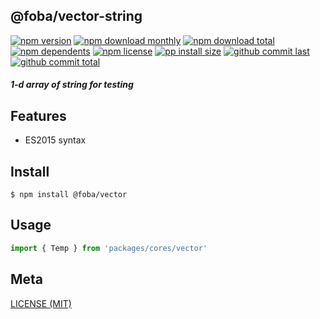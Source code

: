 ## @foba/vector-string

[![npm version][badge-npm-version]][url-npm]
[![npm download monthly][badge-npm-download-monthly]][url-npm]
[![npm download total][badge-npm-download-total]][url-npm]
[![npm dependents][badge-npm-dependents]][url-github]
[![npm license][badge-npm-license]][url-npm]
[![pp install size][badge-pp-install-size]][url-pp]
[![github commit last][badge-github-last-commit]][url-github]
[![github commit total][badge-github-commit-count]][url-github]

[//]: <> (Shields)
[badge-npm-version]: https://flat.badgen.net/npm/v/@foba/vector-string
[badge-npm-download-monthly]: https://flat.badgen.net/npm/dm/@foba/vector-string
[badge-npm-download-total]:https://flat.badgen.net/npm/dt/@foba/vector-string
[badge-npm-dependents]: https://flat.badgen.net/npm/dependents/@foba/vector-string
[badge-npm-license]: https://flat.badgen.net/npm/license/@foba/vector-string
[badge-pp-install-size]: https://flat.badgen.net/packagephobia/install/@foba/vector-string
[badge-github-last-commit]: https://flat.badgen.net/github/last-commit/hoyeungw/foba
[badge-github-commit-count]: https://flat.badgen.net/github/commits/hoyeungw/foba

[//]: <> (Link)
[url-npm]: https://npmjs.org/package/@foba/vector-string
[url-pp]: https://packagephobia.now.sh/result?p=@foba/vector-string
[url-github]: https://github.com/hoyeungw/foba

##### 1-d array of string for testing

## Features

- ES2015 syntax

## Install
```console
$ npm install @foba/vector
```

## Usage
```js
import { Temp } from 'packages/cores/vector'
```

## Meta
[LICENSE (MIT)](/LICENSE)
